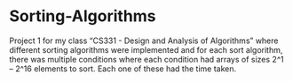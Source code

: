 # Sorting-Algorithms
Project 1 for my class “CS331 - Design and Analysis of Algorithms” where different sorting algorithms were implemented and for each sort algorithm, there was multiple conditions where each condition had arrays of sizes 2^1 – 2^16 elements to sort. Each one of these had the time taken. 
